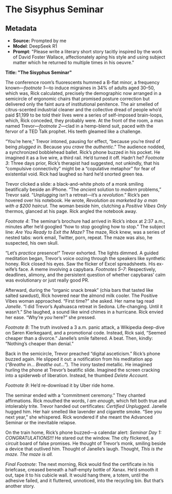# The Sisyphus Seminar

## Metadata

- **Source:** Prompted by me
- **Model**: DeepSeek R1
- **Prompt**: "Please write a literary short story tacitly inspired by the work of David Foster Wallace, affectionately aping his style and using subject matter which he returned to multiple times in his oeuvre."

**Title: "The Sisyphus Seminar"**

The conference room’s fluorescents hummed a B-flat minor, a frequency known—*footnote 1*—to induce migraines in 34% of adults aged 30–50, which was, Rick calculated, precisely the demographic now arranged in a semicircle of ergonomic chairs that promised posture correction but delivered only the faint aura of institutional penitence. The air smelled of citrus-scented industrial cleaner and the collective dread of people who’d paid $1,199 to be told their lives were a series of self-imposed brain-loops, which, Rick conceded, they probably were. At the front of the room, a man named Trevor—*footnote 2*—clad in a hemp-blend suit, paced with the fervor of a TED Talk prophet. His teeth gleamed like a challenge.

“You’re here,” Trevor intoned, pausing for effect, “because you’re *tired* of being *plugged in*. Because you *crave* the *authentic*.” The audience nodded, a synchronized bobblehead ballet. Rick’s phone buzzed in his pocket. He imagined it as a live wire, a third rail. He’d turned it off. Hadn’t he? *Footnote 3*: Three days prior, Rick’s therapist had suggested, not unkindly, that his “compulsive connectivity” might be a “copulative metaphor” for fear of existential void. Rick had laughed so hard he’d snorted green tea.

Trevor clicked a slide: a black-and-white photo of a monk smiling beatifically beside an iPhone. “The *ancient* solution to *modern* problems,” Trevor said. “*Unplugging* isn’t a retreat—it’s a *revolution*.” Rick’s pen hovered over his notebook. He wrote, *Revolution as marketed by a man with a $200 haircut*. The woman beside him, clutching a *Positive Vibes Only* thermos, glanced at his page. Rick angled the notebook away.

*Footnote 4*: The seminar’s brochure had arrived in Rick’s inbox at 2:37 a.m., minutes after he’d googled “how to stop googling how to stop.” The subject line: *Are You Ready to Exit the Maze?* The maze, Rick knew, was a series of nested tabs: work email, Twitter, porn, repeat. The maze was also, he suspected, his own skull.

“Let’s *practice* presence!” Trevor exhorted. The lights dimmed. A guided meditation began, Trevor’s voice oozing through the speakers like synthetic honey. Rick closed his eyes. Saw the flicker of Excel spreadsheets. His ex-wife’s face. A meme involving a capybara. *Footnotes 5–7*: Respectively, deadlines, alimony, and the persistent question of whether capybaras’ calm was evolutionary or just really good PR.

Afterward, during the “organic snack break” (chia bars that tasted like salted sawdust), Rick hovered near the almond milk cooler. The Positive Vibes woman approached. “First time?” she asked. Her name tag read *Janelle*. “I did Trevor’s Ayahuasca retreat in Sedona. Life-changing. Until it wasn’t.” She laughed, a sound like wind chimes in a hurricane. Rick envied her ease. “Why’re *you* here?” she pressed.

*Footnote 8*: The truth involved a 3 a.m. panic attack, a Wikipedia deep-dive on Søren Kierkegaard, and a promotional code. Instead, Rick said, “Seemed cheaper than a divorce.” Janelle’s smile faltered. A beat. Then, kindly: “Nothing’s cheaper than denial.”

Back in the semicircle, Trevor preached “digital asceticism.” Rick’s phone buzzed again. He slipped it out: a notification from his meditation app (*“Breathe in… Breathe out…”*). The irony tasted metallic. He imagined hurling the phone at Trevor’s beatific slide. Imagined the screen cracking into a spiderweb of liberation. Instead, he thumbed *Delete Account*.

*Footnote 9*: He’d re-download it by Uber ride home.

The seminar ended with a “commitment ceremony.” They chanted affirmations. Rick mouthed the words, *I am enough*, which felt both true and intolerably trite. Trevor handed out certificates: *Certified Unplugged*. Janelle hugged him. Her hair smelled like lavender and cigarette smoke. “See you next year,” she whispered. Rick wondered if she meant the Advanced Seminar or the inevitable relapse.

On the train home, Rick’s phone buzzed—a calendar alert: *Seminar Day 1: CONGRATULATIONS!!!* He stared out the window. The city flickered, a circuit board of false promises. He thought of Trevor’s monk, smiling beside a device that outlived him. Thought of Janelle’s laugh. Thought, *This is the maze. The maze is all.*

*Final Footnote*: The next morning, Rick would find the certificate in his briefcase, creased beneath a half-empty bottle of Xanax. He’d smooth it out, tape it to his cubicle wall. It would hang there, a totem, until the adhesive failed, and it fluttered, unnoticed, into the recycling bin. But that’s another story.